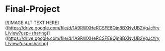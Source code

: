 # Final-Project
[![IMAGE ALT TEXT HERE]((https://drive.google.com/file/d/1A9RWXHeRCSFE8Qjn8BXNyUB2VgJcYryL/view?usp=sharing)]((https://drive.google.com/file/d/1A9RWXHeRCSFE8Qjn8BXNyUB2VgJcYryL/view?usp=sharing)

